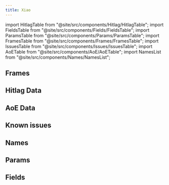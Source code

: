 ```yaml
---
title: Xiao
---
```


import HitlagTable from "@site/src/components/Hitlag/HitlagTable";
import FieldsTable from "@site/src/components/Fields/FieldsTable";
import ParamsTable from "@site/src/components/Params/ParamsTable";
import FramesTable from "@site/src/components/Frames/FramesTable";
import IssuesTable from "@site/src/components/Issues/IssuesTable";
import AoETable from "@site/src/components/AoE/AoETable";
import NamesList from "@site/src/components/Names/NamesList";

## Frames

<FramesTable character="xiao" />

## Hitlag Data

<HitlagTable character="xiao" />

## AoE Data

<AoETable character="xiao" />

## Known issues

<IssuesTable character="xiao" />

## Names

<NamesList character="xiao" />

## Params

<ParamsTable character="xiao" />

## Fields

<FieldsTable character="xiao" />
